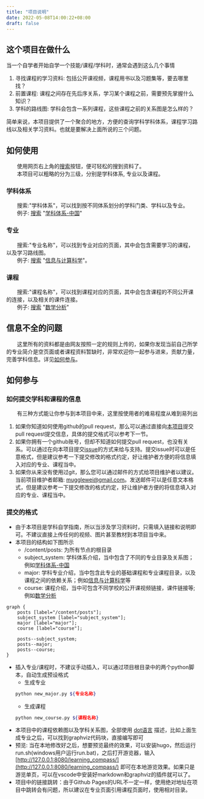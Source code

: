 ```yaml
---
title: "项目说明"
date: 2022-05-08T14:00:22+08:00
draft: false
---
```


## 这个项目在做什么
当一个自学者开始自学一个技能/课程/学科时，通常会遇到这么几个事情
1. 寻找课程的学习资料: 包括公开课视频，课程用书以及习题集等，要去哪里找？  
2. 前置课程: 课程之间存在先后序关系，学习某个课程之前，需要预先掌握什么知识？  
3. 学科的路线图: 学科会包含一系列课程，这些课程之前的关系图是怎么样的？  

简单来说，本项目提供了一个聚合的地方，方便的查询学科学科体系，课程学习路线以及相关学习资料。也就是要解决上面所说的三个问题。  

## 如何使用
&emsp;&emsp;使用网页右上角的[搜索](../../search)按钮，便可轻松的搜到资料了。  
&emsp;&emsp;本项目可以粗略的分为三级，分别是学科体系, 专业以及课程。  

### 学科体系
&emsp;&emsp;搜索:"学科体系"，可以找到按不同体系划分的学科门类、学科以及专业。  
&emsp;&emsp;例子: [搜索](../../search) "[学科体系-中国](../subject_system/china)"  

### 专业
&emsp;&emsp;搜索:"专业名称"，可以找到专业对应的页面，其中会包含需要学习的课程，以及学习路线图。  
&emsp;&emsp;例子: [搜索](../../search) "[信息与计算科学](../major/信息与计算科学)"。  

### 课程
&emsp;&emsp;搜索:"课程名称"，可以找到课程对应的页面，其中会包含课程的不同公开课的连接，以及相关的课件连接。  
&emsp;&emsp;例子: [搜索](../../search) "[数学分析](../course/数学分析)"  

## 信息不全的问题
&emsp;&emsp;这里所有的资料都是由网友按照一定的规则上传的，如果你发现当前自己所学的专业简介是空页面或者课程资料暂缺时，非常欢迎你一起参与进来，贡献力量，完善学科信息。详见[如何参与](#如何参与)。  

## 如何参与

### 如何提交学科和课程的信息
&emsp;&emsp;有三种方式能让你参与到本项目中来，这里按使用者的难易程度从难到易列出
1. 如果你知道如何使用github的pull request，那么可以通过直接向[本项目](https://github.com/MuggleWei/learning_compass)提交pull request提交信息，具体的提交格式可以参考下一节。  
2. 如果你拥有一个github账号，但却不知道如何提交pull request，也没有关系。可以通过在向本项目提交[issue](https://github.com/MuggleWei/learning_compass/issues)的方式来给与支持。提交issue时可以是任意格式，但是建议参考一下提交修改的格式约定，好让维护者方便的将信息填入对应的专业、课程当中。  
3. 如果你从来没有使用过git，那么您可以通过邮件的方式给项目维护者以建议。当前项目维护者邮箱: mugglewei@gmail.com。发送邮件可以是任意文本格式，但是建议参考一下提交修改的格式约定，好让维护者方便的将信息填入对应的专业、课程当中。  

### 提交的格式
* 由于本项目是学科自学指南，所以当涉及学习资料时，只需填入链接和说明即可。不建议直接上传任何的视频、图片甚至教材到本项目当中来。  
* 本项目的结构如下图所示
  * /content/posts: 为所有节点的根目录
  * subject_system: 学科体系介绍，当中包含了不同的专业目录及关系图；例如[学科体系-中国](../subject_system/china)
  * major: 学科专业介绍，当中包含此专业的基础课程和专业课程目录，以及课程之间的依赖关系；例如[信息与计算科学](../major/信息与计算科学)等
  * course: 课程介绍，当中可包含不同学校的公开课视频链接，课件链接等; 例如[数学分析](../course/数学分析)  

```graphviz
graph {
    posts [label="/content/posts"];
    subject_system [label="subject_system"];
    major [label="major"];
    course [label="course"];
    
    posts--subject_system;
    posts--major;
    posts--course;
}
```    

* 插入专业/课程时，不建议手动插入，可以通过项目根目录中的两个python脚本，自动生成预设格式
  * 生成专业
  ```bash
  python new_major.py ${专业名称}
  ```
  * 生成课程
  ```bash
  python new_course.py ${课程名称}
  ```
* 本项目中的课程依赖图以及学科关系图，全部使用 [dot语言](https://graphviz.org/doc/info/lang.html) 描述，比如上面生成专业之后，可以找到graphviz代码块，直接编写即可
* 预览: 当在本地修改好之后，想要预览最终的效果，可以安装hugo，然后运行run.sh(windows用户运行run.bat)，之后打开游览器，输入[http://127.0.0.1:8080/learning_compass/](http://127.0.0.1:8080/learning_compass/) 即可在本地游览效果。如果只是游览单页，可以在vscode中安装好markdown和graphviz的插件就可以了。  
* 项目中的链接跳转：由于Github Pages的URL不一定一样，使用绝对地址在项目中跳转会有问题，所以建议在专业页面引用课程页面时，使用相对目录。  